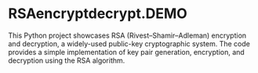 # RSAencryptdecrypt.DEMO
This Python project showcases RSA (Rivest–Shamir–Adleman) encryption and decryption, a widely-used public-key cryptographic system. The code provides a simple implementation of key pair generation, encryption, and decryption using the RSA algorithm.
